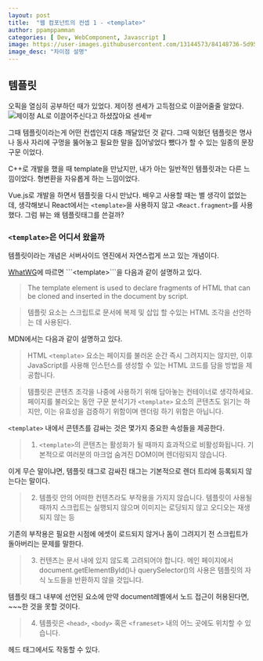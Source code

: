 ```yaml
---
layout: post
title:  "웹 컴포넌트의 컨셉 1 - <template>"
author: ppamppamman
categories: [ Dev, WebComponent, Javascript ]
image: https://user-images.githubusercontent.com/13144573/84148736-5d95b800-aa9a-11ea-957f-226238dc6163.png
image_desc: "차이점 설명" 
---
```


## 템플릿
오픽을 열심히 공부하던 때가 있었다. 제이정 센세가 고득점으로 이끌어줄줄 알았다.  
![제이정](http://res.heraldm.com/content/image/2016/02/01/20160201000941_0.jpg)
AL로 이끌어주신다고 하셨잖아요 센세ㅠ

그때 템플릿이라는게 어떤 컨셉인지 대충 깨달았던 것 같다. 그때 익혔던 템플릿은 명사나 동사 자리에 구멍을 뚫어놓고 필요한 말을 집어넣었다 뺐다가 할 수 있는 일종의 문장구문 이었다.

C++로 개발을 했을 때 template을 만났지만, 내가 아는 일반적인 템플릿과는 다른 느낌이었다. 형변환을 자유롭게 하는 느낌이었다.

Vue.js로 개발을 하면서 템플릿을 다시 만났다. 배우고 사용할 때는 별 생각이 없었는데, 생각해보니 React에서는
```<template>```을 사용하지 않고 ```<React.fragment>```를 사용했다. 그럼 뷰는 왜 템플릿태그를 쓴걸까?

### ```<template>```은 어디서 왔을까
템플릿이라는 개념은 서버사이드 엔진에서 자연스럽게 쓰고 있는 개념이다.  

[WhatWG]("https://html.spec.whatwg.org/multipage/scripting.html#the-template-element")에 따르면 ```<template>```을 다음과 같이 설명하고 있다.

> The template element is used to declare fragments of HTML that can be cloned and inserted in the document by script.  

>템플릿 요소는 스크립트로 문서에 복제 및 삽입 할 수있는 HTML 조각을 선언하는 데 사용된다.

MDN에서는 다음과 같이 설명하고 있다.
> HTML ```<template>``` 요소는 페이지를 불러온 순간 즉시 그려지지는 않지만, 이후 JavaScript를 사용해 인스턴스를 생성할 수 있는 HTML 코드를 담을 방법을 제공합니다.  

> 템플릿은 콘텐츠 조각을 나중에 사용하기 위해 담아놓는 컨테이너로 생각하세요. 페이지를 불러오는 동안 구문 분석기가 ```<template>``` 요소의 콘텐츠도 읽기는 하지만, 이는 유효성을 검증하기 위함이며 렌더링 하기 위함은 아닙니다.

```<template>``` 내에서 콘텐츠를 감싸는 것은 몇가지 중요한 속성들을 제공한다.

> 1. ```<template>```의 콘텐츠는 활성화가 될 때까지 효과적으로 비활성화됩니다. 기본적으로 여러분의 마크업 숨겨진 DOM이며 렌더링되지 않습니다.  

이게 무슨 말이냐면, 템플릿 태그로 감싸진 태그는 기본적으로 렌더 트리에 등록되지 않는다는 말이다.

> 2. 템플릿 안의 어떠한 컨텐츠라도 부작용을 가지지 않습니다. 템플릿이 사용될 때까지 스크립트는 실행되지 않으며 이미지는 로딩되지 않고 오디오는 재생되지 않는 등

기존의 부작용은 필요한 시점에 에셋이 로드되지 않거나 돔이 그려지기 전 스크립트가 돌아버리는 문제를 말한다.

> 3. 컨텐츠는 문서 내에 있지 않도록 고려되어야 합니다. 메인 페이지에서 document.getElementById()나 querySelector()의 사용은 템플릿의 자식 노드들을 반환하지 않을 것입니다.

템플릿 태그 내부에 선언된 요소에 만약 document레벨에서 노드 접근이 허용된다면, ~~~한 것을 못할 것이다.

> 4. 템플릿은 ```<head>```, ```<body>``` 혹은 ```<frameset>``` 내의 어느 곳에도 위치할 수 있습니다.

헤드 태그에서도 작동할 수 있다.